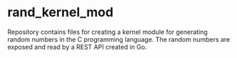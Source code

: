 # rand_kernel_mod
Repository contains files for creating a kernel module for generating random numbers in the C programming language. The random numbers are exposed and read by a REST API created in Go. 
